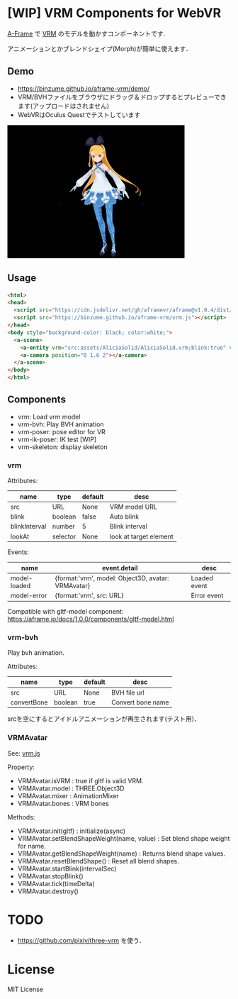 # [WIP] VRM Components for WebVR

[A-Frame](https://aframe.io/) で [VRM](https://vrm.dev/) のモデルを動かすコンポーネントです.

アニメーションとかブレンドシェイプ(Morph)が簡単に使えます．

## Demo

- https://binzume.github.io/aframe-vrm/demo/
- VRM/BVHファイルをブラウザにドラッグ＆ドロップするとプレビューできます(アップロードはされません)
- WebVRはOculus Questでテストしています

![AliciaSolid](./demo/alicia1.gif)

## Usage

```html
<html>
<head>
  <script src="https://cdn.jsdelivr.net/gh/aframevr/aframe@v1.0.4/dist/aframe-master.min.js"></script>
  <script src="https://binzume.github.io/aframe-vrm/vrm.js"></script>
</head>
<body style="background-color: black; color:white;">
  <a-scene>
    <a-entity vrm="src:assets/AliciaSolid/AliciaSolid.vrm;blink:true" vrm-bvh="" rotation="0 180 0"></a-entity>
    <a-camera position="0 1.6 2"></a-camera>
  </a-scene>
</body>
</html>
```

## Components

- vrm: Load vrm model
- vrm-bvh: Play BVH animation
- vrm-poser: pose editor for VR
- vrm-ik-poser: IK test [WIP]
- vrm-skeleton: display skeleton

### vrm

Attributes:

| name | type | default | desc |
| ---- | ---- | ------- | ---- |
| src           | URL      | None   | VRM model URL |
| blink         | boolean  | false  | Auto blink |
| blinkInterval | number   | 5      | Blink interval |
| lookAt        | selector | None   | look at target element |

Events:

| name | event.detail | desc |
| ---- | ------------ | ---- |
| model-loaded | {format:'vrm', model: Object3D, avatar: VRMAvatar} | Loaded event |
| model-error | {format:'vrm', src: URL} | Error event |

Compatible with gltf-model component: https://aframe.io/docs/1.0.0/components/gltf-model.html

### vrm-bvh

Play bvh animation.

Attributes:

| name | type | default | desc |
| ---- | ---- | ------- | ---- |
| src           | URL      | None   | BVH file url |
| convertBone   | boolean  | true   | Convert bone name |

srcを空にするとアイドルアニメーションが再生されます(テスト用)．

### VRMAvatar

See: [vrm.js](vrm.js)

Property:

- VRMAvatar.isVRM : true if gltf is valid VRM.
- VRMAvatar.model : THREE.Object3D
- VRMAvatar.mixer : AnimationMixer
- VRMAvatar.bones : VRM bones

Methods:

- VRMAvatar.init(gltf) : initialize(async)
- VRMAvatar.setBlendShapeWeight(name, value) : Set blend shape weight for name.
- VRMAvatar.getBlendShapeWeight(name) : Returns blend shape values.
- VRMAvatar.resetBlendShape() : Reset all blend shapes.
- VRMAvatar.startBlink(intervalSec)
- VRMAvatar.stopBlink()
- VRMAvatar.tick(timeDelta)
- VRMAvatar.destroy()

# TODO

- https://github.com/pixiv/three-vrm を使う．

# License

MIT License
